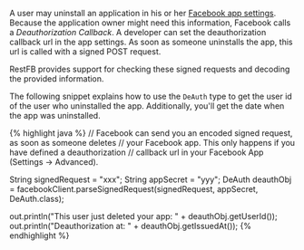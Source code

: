 A user may uninstall an application in his or her <a href="https://www.facebook.com/settings?tab=applications" 
target="_blank">Facebook app settings</a>. Because the application owner might need this information, Facebook 
calls a *Deauthorization Callback*. A developer can set the deauthorization callback url in the app 
settings. As soon as someone uninstalls the app, this url is called with a signed POST request.

RestFB provides support for checking these signed requests and decoding the provided information. 

The following snippet explains how to use the `DeAuth` type to get the user id of the user who 
uninstalled the app. Additionally, you'll get the date when the app was uninstalled.

{% highlight java %}
// Facebook can send you an encoded signed request, as soon as someone deletes
// your Facebook app. This only happens if you have defined a deauthorization
// callback url in your Facebook App (Settings -> Advanced).

String signedRequest = "xxx";
String appSecret = "yyy";
DeAuth deauthObj = facebookClient.parseSignedRequest(signedRequest,
  appSecret, DeAuth.class);

out.println("This user just deleted your app: " + deauthObj.getUserId());
out.println("Deauthorization at: " + deauthObj.getIssuedAt());
{% endhighlight %}